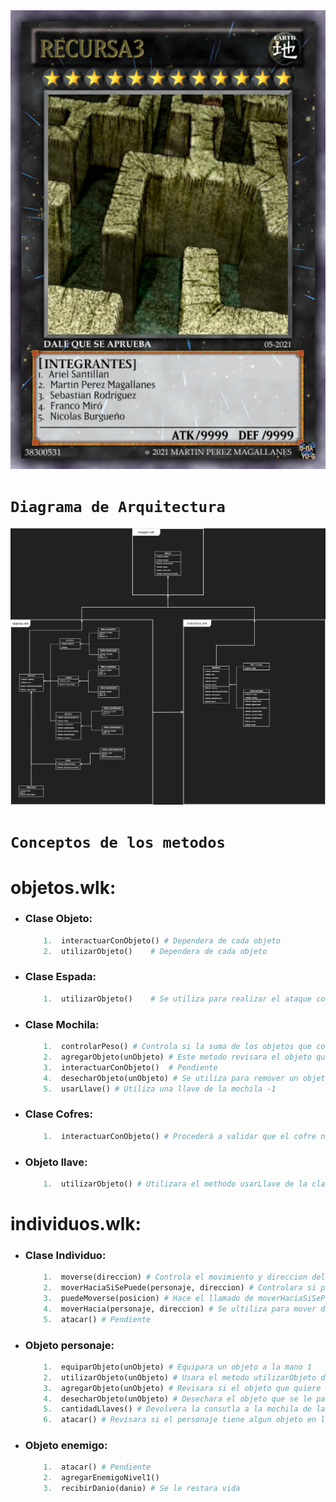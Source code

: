 <img src="picture\presentacion\recursa3.jpg" width='600'>

# ```Diagrama de Arquitectura```
<img src="picture\presentacion\tp_algo1.drawio.png">

# ```Conceptos de los metodos```
# objetos.wlk:
*   ### Clase Objeto:
    ```python
        1.  interactuarConObjeto() # Dependera de cada objeto
        2.  utilizarObjeto()    # Dependera de cada objeto
    ```
*   ### Clase Espada:
    ```python
        1.  utilizarObjeto()    # Se utiliza para realizar el ataque con el objeto
    ```
*   ### Clase Mochila:
    ```python
        1.  controlarPeso() # Controla si la suma de los objetos que contiene es mayor que 0
        2.  agregarObjeto(unObjeto) # Este metodo revisara el objeto que intenta agarra y controlara si puede o no guardarlos. Por ejemplo: No puede tiene mas de 1 ecudo ni mas de 2 espadas
        3.  interactuarConObjeto()  # Pendiente
        4.  desecharObjeto(unObjeto) # Se utiliza para remover un objeto de la mochila
        5.  usarLlave() # Utiliza una llave de la mochila -1
    ```
*   ### Clase Cofres:
    ```python
        1.  interactuarConObjeto() # Procederá a validar que el cofre no este vacío y que el personaje tenga algún objeto guardado y que tenga una llave. Luego de validar utilizara la llave o saldrá un mensaje de advertencia 
    ```
*   ### Objeto llave:
    ```python
        1.  utilizarObjeto() # Utilizara el methodo usarLlave de la clase Mochila y luego validara si no hay mas llaves en la mochila para remover la imagen
    ```
# individuos.wlk:
*   ### Clase Individuo:
    ```python
        1.  moverse(direccion) # Controla el movimiento y direccion del personaje
        2.  moverHaciaSiSePuede(personaje, direccion) # Controlara si puede atravezar un obstaculo
        3.  puedeMoverse(posicion) # Hace el llamado de moverHaciaSiSePuede para controlar que pueda moverse
        4.  moverHacia(personaje, direccion) # Se ultiliza para mover de posicion al personaje
        5.  atacar() # Pendiente
    ```
*   ### Objeto personaje:
    ```python
        1.  equiparObjeto(unObjeto) # Equipara un objeto a la mano 1
        2.  utilizarObjeto(unObjeto) # Usara el metodo utilizarObjeto del objeto que tenga equipado
        3.  agregarObjeto(unObjeto) # Revisara si el objeto que quiere agregar es una mochila le agregara la mochila como un atributo al personaje. En caso de querer agarrar un objeto distinto de la mochila, revisara si el personaje tiene una mochila y llamara al methodo de la mochila agregarObjeto. De lo contrario arrojara un mensaje.
        4.  desecharObjeto(unObjeto) # Desechara el objeto que se le pase como parametro. 
        5.  cantidadLlaves() # Devolvera la consutla a la mochila de las llaves()
        6.  atacar() # Revisara si el personaje tiene algun objeto en la mano para poder atacar, en caso de haber un enemigo en frente, procede a quitarle vida. Sino sale un mensaje de que no se puede atacar por no tener un objeto en la mano. 
    ```
*   ### Objeto enemigo:
    ```python
        1.  atacar() # Pendiente
        2.  agregarEnemigoNivel1()
        3.  recibirDanio(danio) # Se le restara vida
    ```
